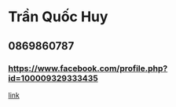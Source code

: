 # Trần Quốc Huy
## 0869860787
### https://www.facebook.com/profile.php?id=100009329333435
[link](https://tvusv-my.sharepoint.com/:f:/g/personal/110118027_st_tvu_edu_vn/Ev11rHrAJCBEiLHtUO4syqAB7lD2w-XJ_pdZPIGyeyootg?e=M3atiq)
